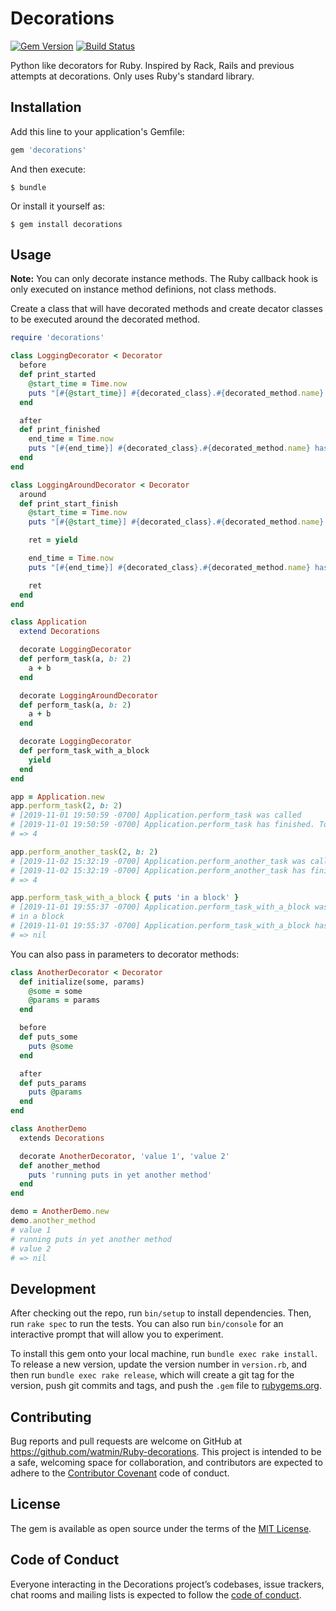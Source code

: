 # Decorations

[![Gem Version](https://badge.fury.io/rb/decorations.svg)](https://badge.fury.io/rb/decorations)
[![Build Status](https://travis-ci.org/watmin/Ruby-decorations.svg?branch=master)](https://travis-ci.org/watmin/Ruby-decorations)

Python like decorators for Ruby. Inspired by Rack, Rails and previous attempts at decorations. Only uses Ruby's standard library.

## Installation

Add this line to your application's Gemfile:

```ruby
gem 'decorations'
```

And then execute:

    $ bundle

Or install it yourself as:

    $ gem install decorations

## Usage

**Note:** You can only decorate instance methods. The Ruby callback hook is only executed on instance method definions, not class methods.

Create a class that will have decorated methods and create decator classes to be executed around the decorated method.

```ruby
require 'decorations'

class LoggingDecorator < Decorator
  before
  def print_started
    @start_time = Time.now
    puts "[#{@start_time}] #{decorated_class}.#{decorated_method.name} was called"
  end

  after
  def print_finished
    end_time = Time.now
    puts "[#{end_time}] #{decorated_class}.#{decorated_method.name} has finished. Took #{end_time - @start_time} seconds"
  end
end

class LoggingAroundDecorator < Decorator
  around
  def print_start_finish
    @start_time = Time.now
    puts "[#{@start_time}] #{decorated_class}.#{decorated_method.name} was called"

    ret = yield

    end_time = Time.now
    puts "[#{end_time}] #{decorated_class}.#{decorated_method.name} has finished. Took #{end_time - @start_time} seconds"

    ret
  end
end

class Application
  extend Decorations

  decorate LoggingDecorator
  def perform_task(a, b: 2)
    a + b
  end

  decorate LoggingAroundDecorator
  def perform_task(a, b: 2)
    a + b
  end

  decorate LoggingDecorator
  def perform_task_with_a_block
    yield
  end
end

app = Application.new
app.perform_task(2, b: 2)
# [2019-11-01 19:50:59 -0700] Application.perform_task was called
# [2019-11-01 19:50:59 -0700] Application.perform_task has finished. Took 3.51e-05 seconds
# => 4

app.perform_another_task(2, b: 2)
# [2019-11-02 15:32:19 -0700] Application.perform_another_task was called
# [2019-11-02 15:32:19 -0700] Application.perform_another_task has finished. Took 3.04e-05 seconds
# => 4

app.perform_task_with_a_block { puts 'in a block' }
# [2019-11-01 19:55:37 -0700] Application.perform_task_with_a_block was called
# in a block
# [2019-11-01 19:55:37 -0700] Application.perform_task_with_a_block has finished. Took 5.32e-05 seconds
# => nil
```

You can also pass in parameters to decorator methods:

```ruby
class AnotherDecorator < Decorator
  def initialize(some, params)
    @some = some
    @params = params
  end

  before
  def puts_some
    puts @some
  end

  after
  def puts_params
    puts @params
  end
end

class AnotherDemo
  extends Decorations

  decorate AnotherDecorator, 'value 1', 'value 2'
  def another_method
    puts 'running puts in yet another method'
  end
end

demo = AnotherDemo.new
demo.another_method
# value 1
# running puts in yet another method
# value 2
# => nil
```

## Development

After checking out the repo, run `bin/setup` to install dependencies. Then, run `rake spec` to run the tests. You can also run `bin/console` for an interactive prompt that will allow you to experiment.

To install this gem onto your local machine, run `bundle exec rake install`. To release a new version, update the version number in `version.rb`, and then run `bundle exec rake release`, which will create a git tag for the version, push git commits and tags, and push the `.gem` file to [rubygems.org](https://rubygems.org).

## Contributing

Bug reports and pull requests are welcome on GitHub at https://github.com/watmin/Ruby-decorations. This project is intended to be a safe, welcoming space for collaboration, and contributors are expected to adhere to the [Contributor Covenant](http://contributor-covenant.org) code of conduct.

## License

The gem is available as open source under the terms of the [MIT License](https://opensource.org/licenses/MIT).

## Code of Conduct

Everyone interacting in the Decorations project’s codebases, issue trackers, chat rooms and mailing lists is expected to follow the [code of conduct](https://github.com/watmin/Ruby-decorations/blob/master/CODE_OF_CONDUCT.md).
